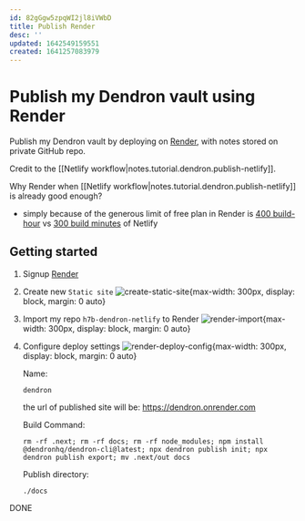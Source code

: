 ```yaml
---
id: 82gGgw5zpqWI2jl8iVWbD
title: Publish Render
desc: ''
updated: 1642549159551
created: 1641257083979
---
```

# Publish my Dendron vault using Render

Publish my Dendron vault by deploying on [Render](https://render.com/), with notes stored on private GitHub repo.

Credit to the [[Netlify workflow|notes.tutorial.dendron.publish-netlify]].

Why Render when [[Netlify workflow|notes.tutorial.dendron.publish-netlify]] is already good enough?
- simply because of the generous limit of free plan in Render is [400 build-hour](https://render.com/docs/build-limits) vs [300 build minutes](https://www.netlify.com/pricing/) of Netlify 

## Getting started

1. Signup [Render](https://render.com/)

2. Create new `Static site`
    ![create-static-site](https://i.imgur.com/RgjHQFn.jpg){max-width: 300px, display: block, margin: 0 auto}
    
3. Import my repo `h7b-dendron-netlify` to Render
    ![render-import](https://i.imgur.com/nvodACW.jpg){max-width: 300px, display: block, margin: 0 auto}

4. Configure deploy settings
    ![render-deploy-config](https://i.imgur.com/ZUZr838.jpg){max-width: 300px, display: block, margin: 0 auto}
    
    Name: 
    ```shell
    dendron
    ```
    the url of published site will be: https://dendron.onrender.com  
    
    Build Command: 
    ```shell 
    rm -rf .next; rm -rf docs; rm -rf node_modules; npm install @dendronhq/dendron-cli@latest; npx dendron publish init; npx dendron publish export; mv .next/out docs
    ```
    Publish directory:
    ```shell
    ./docs
    ```

DONE